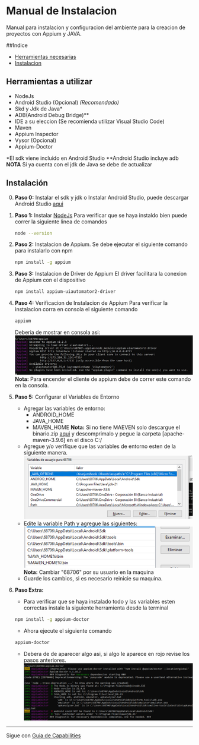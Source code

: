 # Manual  de Instalacion

Manual para instalacion y configuracion del ambiente para la creacion de proyectos con Appium y JAVA.

##Indice
- [Herramientas necesarias](#herramientas-a-utilizar)
- [Instalacion](#instalación)


## Herramientas a utilizar 

- NodeJs
- Android Studio (Opcional) *(Recomendado)*
- Skd y Jdk de Java*
- ADB(Android Debug Bridge)**
- IDE a su eleccion (Se recomienda utilizar Visual Studio Code)
- Maven
- Appium Inspector
- Vysor (Opcional)
- Appium-Doctor

*El sdk viene incluido en Android Studio
**Android Studio incluye adb
**NOTA** Si ya cuenta con el jdk de Java se debe de actualizar


## Instalación

0. **Paso 0:** Instalar el sdk y jdk  o Instalar Android Studio, puede descargar Android Studio [aqui](https://www.googleadservices.com/pagead/aclk?sa=L&ai=DChcSEwjOy6b52cSDAxWCpFoFHYAmBq4YABABGgJ2dQ&ase=2&gclid=Cj0KCQiAy9msBhD0ARIsANbk0A_QVY1zKFcTKu1vSKDiJP2BWnWFssWsb6zFZ1nyb3AkdQfqUMFfrhkaAuOAEALw_wcB&ei=fyaXZYS2A7z8wbkPrZifkAE&ohost=www.google.com&cid=CAESVeD21B72KuZXeIS8Njmn0nT_DKh7UByTwxjiQPTQS6H7h2P83n5dV7G5TZ6jIyzsWXS7ZVhq5BDCBDjf8tzruObwR6J67U6tHiHuxoj-P1mLUHslvhQ&sig=AOD64_1cAP2Kzzmn5-6A4_ux9PaEfOXNLQ&q&sqi=2&nis=4&adurl&ved=2ahUKEwjE8aD52cSDAxU8fjABHS3MBxIQqyQoAHoECAoQCw)

1. **Paso 1:** Instalar [NodeJs](https://nodejs.org/en/download/current)
Para verificar que se haya instaldo bien puede correr la siguiente linea de comandos
    ```bash
    node --version
    ```
2. **Paso 2:** Instalacion de Appium.
Se debe ejecutar el siguiente comando para instalarlo con npm
    ```bash
    npm install -g appium
    ```

3. **Paso 3:** Instalacion de Driver de Appium
El driver facilitara la conexion de Appium con el dispositivo
    ```bash
    npm install appium-uiautomator2-driver
    ```

4. **Paso 4:** Verificacion de Instalacion de Appium
Para verificar la instalacion corra en consola el siguiente comando
    ```bash
    appium
    ```
    Deberia de mostrar en consola asi:
    ![Appium Check](./img/appiumcheck.jpg)
**Nota:** Para encender el cliente de appium debe de correr este comando en la consola.

5. **Paso 5:** Configurar el Variables de Entorno
    - Agregar las variables de entorno:
        - ANDROID_HOME
        - JAVA_HOME
        - MAVEN_HOME
        **Nota:** Si no tiene MAEVEN solo descargue el binario.zip [aqui](https://maven.apache.org/download.cgi) y descomprimalo y pegue la carpeta [apache-maven-3.9.6] en el disco C:/
    - Agregue y/o verifique que las variables de entorno esten de la siguiente manera.
    ![Alt text](./img/image.png)
    - Edite la variable Path y agregue las siguientes:
    ![Alt text](./img/image-1.png)
    **Nota:** Cambiar "68706" por su usuario en la maquina
    - Guarde los cambios, si es necesario reinicie su maquina.

6. **Paso Extra:**
    - Para verificar que se haya instalado todo y las variables esten correctas instale la siguiente herramienta desde la terminal
    ```bash
    npm install -g appium-doctor
    ```
    - Ahora ejecute el siguiente comando
    ```bash
    appium-doctor
    ```
    -  Debera de de aparecer algo asi, si algo le aparece en rojo revise los pasos anteriores.
    ![Alt text](./img/image-2.png)

___

Sigue con [Guia de Capabilities](./Talller2%20Capabilities-guide.md)



